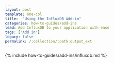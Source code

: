 ```yaml
---
layout: post
template: one-col
title:  "Using the InfluxDB Add-in"
categories: how-to-guides/add-ins
lead: Add InfluxDB to your application with ease
tags: ['Add in']
legacy: false
permalink: /:collection/:path:output_ext
---
```



{% include how-to-guides/add-ins/influxdb.md %}
